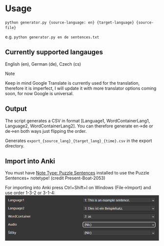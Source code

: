 # Usage
``python generator.py {source-language: en} {target-language} {source-file}``

e.g. ``python generator.py en de sentences.txt``

## Currently supported langauges
English (en), German (de), Czech (cs)

> [!NOTE]
> Keep in mind Google Translate is currently used for the translation, therefore it is imperfect, I will update it with more translator options coming soon, for now Google is universal.

## Output
The script generates a CSV in format [Language1, WordContainerLang1, Language2, WordContainerLang2]. You can therefore generate en->de or de->en both ways just flipping the order. 

Generates ``export_{source_lang}_{target_lang}_{time}.csv`` in the export directory.

## Import into Anki
You must have [Note Type: Puzzle Sentences](https://ankiweb.net/shared/info/1522392024) installed to use the Puzzle Sentences+ notetype! (credit Present-Boat-2053)

For importing into Anki press Ctrl+Shift+I on Windows (File->Import) and use order 1-3-2 or 3-1-4:
![alt text](docs/obrazek-1.png)
